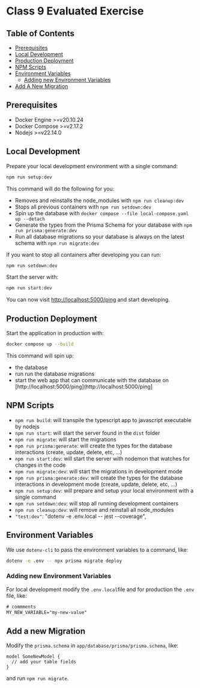 # Class 9 Evaluated Exercise

## Table of Contents

* [Prerequisites](#prerequisites)
* [Local Development](#local-development)
* [Production Deployment](#production-deployment)
* [NPM Scripts](#npm-scripts)
* [Environment Variables](#environment-variables)
  * [Adding new Environment Variables](#adding-new-environment-variables)
* [Add A New Migration](#add-a-new-migration)

## Prerequisites

* Docker Engine >=v20.10.24
* Docker Compose >=v2.17.2
* Nodejs >=v22.14.0

## Local Development

Prepare your local development environment with a single command:

```sh
npm run setup:dev
```

This command will do the following for you:
* Removes and reinstalls the node_modules with `npm run cleanup:dev`
* Stops all previous containers with `npm run setdown:dev`
* Spin up the database with `docker compose --file local-compose.yaml up --detach`
* Generate the types from the Prisma Schema for your database with `npm run prisma:generate:dev`
* Run all database migrations so your database is always on the latest schema with `npm run migrate:dev`

If you want to stop all containers after developing you can run:

```sh
npm run setdown:dev
```

Start the server with:

```sh
npm run start:dev
```

You can now visit [http://localhost:5000/ping](http://localhost:5000/ping) and start developing.

## Production Deployment

Start the application in production with:

```sh
docker compose up --build
```

This command will spin up:
* the database
* run run the database migrations
* start the web app that can communicate with the database on [http://localhost:5000/ping](http://localhost:5000/ping]

## NPM Scripts

* `npm run build`: will transpile the typescript app to javascript executable by nodejs
* `npm run start`: will start the server found in the `dist` folder
* `npm run migrate`: will start the migrations
* `npm run prisma:generate`: will create the types for the database interactions (create, update, delete, etc, ...)
* `npm run start:dev`: will start the server with nodemon that watches for changes in the code
* `npm run migrate:dev`: will start the migrations in development mode
* `npm run prisma:generate:dev`: will create the types for the database interactions in development mode (create, update, delete, etc, ...)
* `npm run setup:dev`: will prepare and setup your local environment with a single command
* `npm run setdown:dev`: will stop all running development containers
* `npm run cleanup:dev`: will remove and reinstall all node_modules
* `"test:dev"`: "dotenv -e .env.local -- jest --coverage",


## Environment Variables

We use `dotenv-cli` to pass the environment variables to a command, like:

```sh
dotenv -e .env -- npx prisma migrate deploy
```

### Adding new Environment Variables

For local development modify the `.env.local`file and for production the `.env` file, like:

```txt
# commments
MY_NEW_VARIABLE="my-new-value"
```

## Add a new Migration

Modify the `prisma.schema` in `app/database/prisma/prisma.schema`, like:

```prisma
model SomeNewModel {
  // add your table fields
}
```

and run `npm run migrate`.
